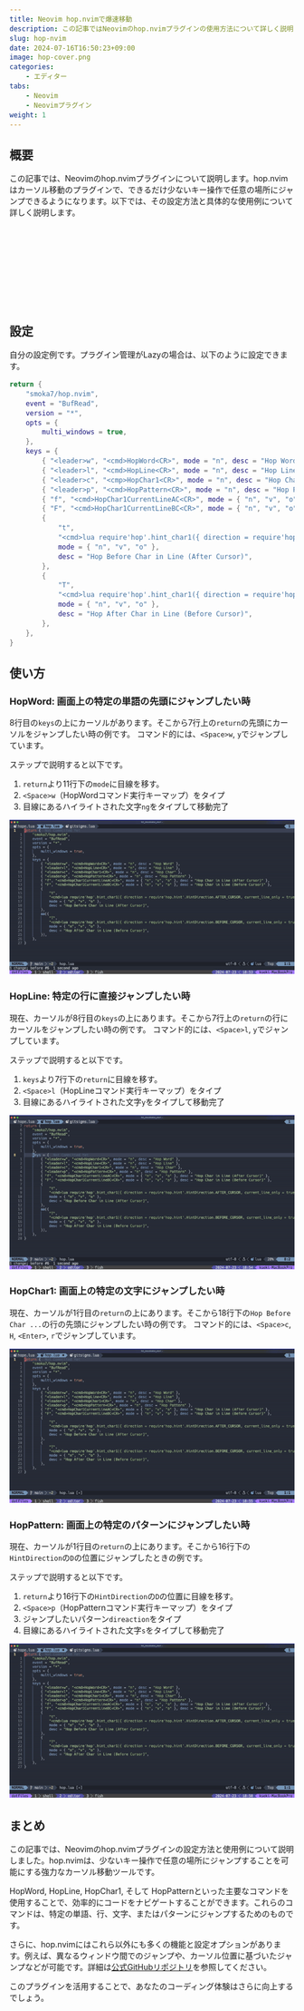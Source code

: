 ```yaml
---
title: Neovim hop.nvimで爆速移動
description: この記事ではNeovimのhop.nvimプラグインの使用方法について詳しく説明します
slug: hop-nvim
date: 2024-07-16T16:50:23+09:00
image: hop-cover.png
categories:
    - エディター
tabs:
    - Neovim
    - Neovimプラグイン
weight: 1
---
```


## 概要

この記事では、Neovimのhop.nvimプラグインについて説明します。hop.nvimはカーソル移動のプラグインで、できるだけ少ないキー操作で任意の場所にジャンプできるようになります。以下では、その設定方法と具体的な使用例について詳しく説明します。

<div class="iframely-embed"><div class="iframely-responsive" style="height: 140px; padding-bottom: 0;"><a href="https://github.com/hadronized/hop.nvim" data-iframely-url="//iframely.net/f2fMy4b?card=small"></a></div></div>

## 設定

自分の設定例です。プラグイン管理がLazyの場合は、以下のように設定できます。

```lua
return {
	"smoka7/hop.nvim",
	event = "BufRead",
	version = "*",
	opts = {
		multi_windows = true,
	},
	keys = {
		{ "<leader>w", "<cmd>HopWord<CR>", mode = "n", desc = "Hop Word" },
		{ "<leader>l", "<cmd>HopLine<CR>", mode = "n", desc = "Hop Line" },
		{ "<leader>c", "<cmp>HopChar1<CR>", mode = "n", desc = "Hop Char" },
		{ "<leader>p", "<cmd>HopPattern<CR>", mode = "n", desc = "Hop Pattern" },
		{ "f", "<cmd>HopChar1CurrentLineAC<CR>", mode = { "n", "v", "o" }, desc = "Hop Char in Line (After Cursor)" },
		{ "F", "<cmd>HopChar1CurrentLineBC<CR>", mode = { "n", "v", "o" }, desc = "Hop Char in Line (Before Cursor)" },
		{
			"t",
			"<cmd>lua require'hop'.hint_char1({ direction = require'hop.hint'.HintDirection.AFTER_CURSOR, current_line_only = true, hint_offset = -1 })<CR>",
			mode = { "n", "v", "o" },
			desc = "Hop Before Char in Line (After Cursor)",
		},
		{
			"T",
			"<cmd>lua require'hop'.hint_char1({ direction = require'hop.hint'.HintDirection.BEFORE_CURSOR, current_line_only = true, hint_offset = 1 })<CR>",
			mode = { "n", "v", "o" },
			desc = "Hop After Char in Line (Before Cursor)",
		},
	},
}
```

## 使い方

### HopWord: 画面上の特定の単語の先頭にジャンプしたい時

8行目の`keys`の上にカーソルがあります。そこから7行上の`return`の先頭にカーソルをジャンプしたい時の例です。
コマンド的には、`<Space>w`, `y`でジャンプしています。

ステップで説明すると以下です。
1. `return`より11行下の`mode`に目線を移す。
2. `<Space>w`（HopWordコマンド実行キーマップ）をタイプ
3. 目線にあるハイライトされた文字`ng`をタイプして移動完了

![HopWordの使用例](hopword.gif)

### HopLine: 特定の行に直接ジャンプしたい時

現在、カーソルが8行目の`keys`の上にあります。そこから7行上の`return`の行にカーソルをジャンプしたい時の例です。
コマンド的には、`<Space>l`, `y`でジャンプしています。

ステップで説明すると以下です。
1. `keys`より7行下の`return`に目線を移す。
2. `<Space>l`（HopLineコマンド実行キーマップ）をタイプ
3. 目線にあるハイライトされた文字`y`をタイプして移動完了

![HopLineの使用例](hopline.gif)

### HopChar1: 画面上の特定の文字にジャンプしたい時

現在、カーソルが1行目の`return`の上にあります。そこから18行下の`Hop Before Char ...`の行の先頭にジャンプしたい時の例です。
コマンド的には、`<Space>c`, `H`, `<Enter>`, `r`でジャンプしています。

![HopChar1の使用例](hopchar1.gif)

### HopPattern: 画面上の特定のパターンにジャンプしたい時

現在、カーソルが1行目の`return`の上にあります。そこから16行下の`HintDirection`の`D`の位置にジャンプしたときの例です。

ステップで説明すると以下です。
1. `return`より16行下の`HintDirection`の`D`の位置に目線を移す。
2. `<Space>p`（HopPatternコマンド実行キーマップ）をタイプ
3. ジャンプしたいパターン`direaction`をタイプ
4. 目線にあるハイライトされた文字`s`をタイプして移動完了

![HopPatternの使用例](hoppattern.gif)

## まとめ

この記事では、Neovimのhop.nvimプラグインの設定方法と使用例について説明しました。hop.nvimは、少ないキー操作で任意の場所にジャンプすることを可能にする強力なカーソル移動ツールです。

HopWord, HopLine, HopChar1, そして HopPatternといった主要なコマンドを使用することで、効率的にコードをナビゲートすることができます。これらのコマンドは、特定の単語、行、文字、またはパターンにジャンプするためのものです。

さらに、hop.nvimにはこれら以外にも多くの機能と設定オプションがあります。例えば、異なるウィンドウ間でのジャンプや、カーソル位置に基づいたジャンプなどが可能です。詳細は[公式GitHubリポジトリ](https://github.com/smoka7/hop.nvim)を参照してください。

このプラグインを活用することで、あなたのコーディング体験はさらに向上するでしょう。

<div class="iframely-embed"><div class="iframely-responsive" style="padding-bottom: 52.5%; padding-top: 120px;"><a href="https://www.amazon.co.jp/%E5%AE%9F%E8%B7%B5Vim-%E6%80%9D%E8%80%83%E3%81%AE%E3%82%B9%E3%83%94%E3%83%BC%E3%83%89%E3%81%A7%E7%B7%A8%E9%9B%86%E3%81%97%E3%82%88%E3%81%86%EF%BC%81-%E3%82%A2%E3%82%B9%E3%82%AD%E3%83%BC%E6%9B%B8%E7%B1%8D-%EF%BC%A4%EF%BD%92%EF%BD%85%EF%BD%97-%EF%BC%AE%EF%BD%85%EF%BD%89%EF%BD%8C-ebook/dp/B00HWLJI3U" data-iframely-url="//iframely.net/gvT3uei"></a></div></div><script async src="//iframely.net/embed.js"></script>

